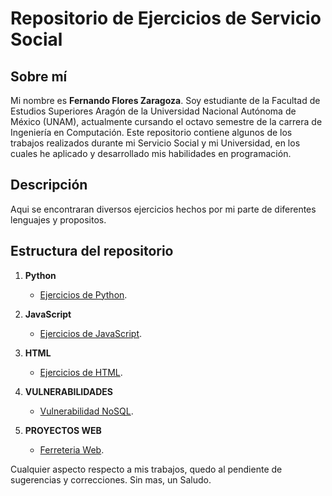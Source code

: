 
# Repositorio de Ejercicios de Servicio Social

## Sobre mí

Mi nombre es **Fernando Flores Zaragoza**. Soy estudiante de la Facultad de Estudios Superiores Aragón de la Universidad Nacional Autónoma de México (UNAM), actualmente cursando el octavo semestre de la carrera de Ingeniería en Computación. Este repositorio contiene algunos de los trabajos realizados durante mi Servicio Social y mi Universidad, en los cuales he aplicado y desarrollado mis habilidades en programación.

## Descripción

Aqui se encontraran diversos ejercicios hechos por mi parte de diferentes lenguajes y propositos.

## Estructura del repositorio

1. **Python**
   - [Ejercicios de Python](https://github.com/Ferfloza3101/ServicioSocial/tree/main/Python).

2. **JavaScript**
   - [Ejercicios de JavaScript](https://github.com/Ferfloza3101/ServicioSocial/tree/main/JavaScript).

3. **HTML**
   - [Ejercicios de HTML](https://github.com/Ferfloza3101/ServicioSocial/tree/main/HTML).

4. **VULNERABILIDADES**
   - [Vulnerabilidad NoSQL](https://github.com/Ferfloza3101/ServicioSocial/tree/main/NoSQL).

4. **PROYECTOS WEB**
   - [Ferreteria Web](https://github.com/Ferfloza3101/ServicioSocial/tree/main/Proyectos%20web).


Cualquier aspecto respecto a mis trabajos, quedo al pendiente de sugerencias y correcciones. Sin mas, un Saludo.
